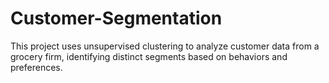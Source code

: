 # Customer-Segmentation
This project uses unsupervised clustering to analyze customer data from a grocery firm, identifying distinct segments based on behaviors and preferences. 
